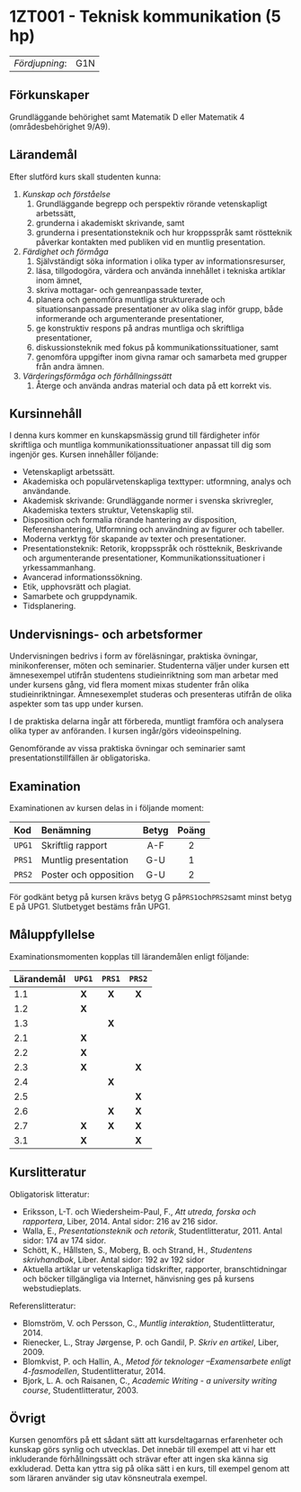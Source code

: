 # 1ZT001 - Teknisk kommunikation (5 hp)

|     |     |
| --- | --- | 
| *Fördjupning*: | G1N | 

## Förkunskaper

Grundläggande behörighet samt Matematik D eller Matematik 4 (områdesbehörighet 9/A9). 

## Lärandemål

Efter slutförd kurs skall studenten kunna:

1. *Kunskap och förståelse*
    1.	Grundläggande begrepp och perspektiv rörande vetenskapligt arbetssätt, 
    2.	grunderna i akademiskt skrivande, samt
    3.	grunderna i presentationsteknik och hur kroppsspråk samt röstteknik påverkar kontakten med publiken vid en muntlig presentation.
2. *Färdighet och förmåga*
    1. Självständigt söka information i olika typer av informationsresurser,
    2. läsa, tillgodogöra, värdera och använda innehållet i tekniska artiklar inom ämnet, 
    3. skriva mottagar- och genreanpassade texter,
    4. planera och genomföra muntliga strukturerade och situationsanpassade presentationer av olika slag inför grupp, både informerande och argumenterande presentationer,
    5. ge konstruktiv respons på andras muntliga och skriftliga presentationer,
    6. diskussionsteknik med fokus på kommunikationssituationer, samt
    7. genomföra uppgifter inom givna ramar och samarbeta med grupper från andra ämnen.
3. *Värderingsförmåga och förhållningssätt*
    1.	Återge och använda andras material och data på ett korrekt vis.
   

## Kursinnehåll

I denna kurs kommer en kunskapsmässig grund till färdigheter inför skriftliga och muntliga kommunikationssituationer anpassat till dig som ingenjör ges. Kursen innehåller följande:

- Vetenskapligt arbetssätt.
- Akademiska och populärvetenskapliga texttyper: utformning, analys och användande.
- Akademisk skrivande: Grundläggande normer i svenska skrivregler, Akademiska texters struktur, Vetenskaplig stil.
- Disposition och formalia rörande hantering av disposition, Referenshantering, Utformning och användning av figurer och tabeller.
- Moderna verktyg för skapande av texter och presentationer.
- Presentationsteknik: Retorik, kroppsspråk och röstteknik, Beskrivande och argumenterande presentationer, Kommunikationssituationer i yrkessammanhang.
- Avancerad informationssökning.
- Etik, upphovsrätt och plagiat.
- Samarbete och gruppdynamik.
- Tidsplanering.


## Undervisnings- och arbetsformer

Undervisningen bedrivs i form av föreläsningar, praktiska övningar, minikonferenser, möten och seminarier. Studenterna väljer under kursen ett ämnesexempel utifrån studentens studieinriktning som man arbetar med under kursens gång, vid flera moment mixas studenter från olika studieinriktningar. Ämnesexemplet studeras och presenteras utifrån de olika aspekter som tas upp under kursen.

I de praktiska delarna ingår att förbereda, muntligt framföra och analysera olika typer av anföranden. I kursen ingår/görs videoinspelning.

Genomförande av vissa praktiska övningar och seminarier samt presentationstillfällen är obligatoriska.

## Examination

Examinationen av kursen delas in i följande moment:

| Kod  | Benämning             | Betyg | Poäng |  
| :--- | :-------------------- | :---: | :---: |  
|`UPG1`| Skriftlig rapport     | A-F   | 2     |  
|`PRS1`| Muntlig presentation  | G-U   | 1     |  
|`PRS2`| Poster och opposition | G-U   | 2     |  

För godkänt betyg på kursen krävs betyg G på`PRS1`och`PRS2`samt minst betyg E på UPG1. Slutbetyget bestäms från UPG1.

## Måluppfyllelse

Examinationsmomenten kopplas till lärandemålen enligt följande:

| Lärandemål  |`UPG1` |`PRS1` |`PRS2` |  
| :---------- | :---: | :---: | :---: |  
| 1.1         | **X** | **X** | **X** |  
| 1.2         | **X** |       |       |  
| 1.3         |       | **X** |       |  
| 2.1         | **X** |       |       |  
| 2.2         | **X** |       |       |  
| 2.3         | **X** |       | **X** |  
| 2.4         |       | **X** |       |  
| 2.5         |       |       | **X** |  
| 2.6         |       | **X** | **X** |  
| 2.7         | **X** | **X** | **X** |  
| 3.1         | **X** |       | **X** |  


## Kurslitteratur

Obligatorisk litteratur: 

- Eriksson, L-T. och Wiedersheim-Paul, F., *Att utreda, forska och rapportera*, Liber, 2014. Antal sidor: 216 av 216 sidor.
- Walla, E., *Presentationsteknik och retorik*, Studentlitteratur, 2011. Antal sidor: 174 av 174 sidor.
- Schött, K., Hållsten, S., Moberg, B. och Strand, H., *Studentens skrivhandbok*, Liber. Antal sidor: 192 av 192 sidor
- Aktuella artiklar ur vetenskapliga tidskrifter, rapporter, branschtidningar och böcker tillgängliga via Internet, hänvisning ges på kursens webstudieplats.

Referenslitteratur:

- Blomström, V. och Persson, C., *Muntlig interaktion*, Studentlitteratur, 2014. 
- Rienecker, L., Stray Jørgense, P. och Gandil, P. *Skriv en artikel*, Liber, 2009.
- Blomkvist, P. och Hallin, A., *Metod för teknologer –Examensarbete enligt 4-fasmodellen*, Studentlitteratur, 2014.
- Bjork, L. A. och Raisanen, C., *Academic Writing - a university writing course*, Studentlitteratur, 2003.

## Övrigt

Kursen genomförs på ett sådant sätt att kursdeltagarnas erfarenheter och kunskap görs synlig och utvecklas. Det innebär till exempel att vi har ett inkluderande förhållningssätt och strävar efter att ingen ska känna sig exkluderad. Detta kan yttra sig på olika sätt i en kurs, till exempel genom att som läraren använder sig utav könsneutrala exempel.